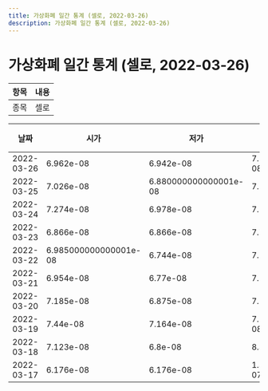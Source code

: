 ```yaml
---
title: 가상화폐 일간 통계 (셀로, 2022-03-26)
description: 가상화폐 일간 통계 (셀로, 2022-03-26)
---
```


가상화폐 일간 통계 (셀로, 2022-03-26)
===

|항목|내용|
|--|--|
|종목|셀로||마켓|BTC-CELO||종류|일 단위 캔들||기간|2022-03-17T09:00:00 - 2022-03-26T09:00:00|

|날짜|시가|저가|고가|종가|비고|
|--|--|--|--|--|--|
|2022-03-26|6.962e-08|6.942e-08|7.224999999999999e-08|7.102e-08|    |
|2022-03-25|7.026e-08|6.880000000000001e-08|7.5e-08|6.923999999999999e-08|    |
|2022-03-24|7.274e-08|6.978e-08|7.287e-08|7.086e-08|    |
|2022-03-23|6.866e-08|6.866e-08|7.7e-08|7.269e-08|    |
|2022-03-22|6.985000000000001e-08|6.744e-08|7.138e-08|6.866e-08|    |
|2022-03-21|6.954e-08|6.77e-08|7.254e-08|6.98e-08|    |
|2022-03-20|7.185e-08|6.875e-08|7.248e-08|6.957999999999999e-08|    |
|2022-03-19|7.44e-08|7.164e-08|7.563000000000001e-08|7.172e-08|    |
|2022-03-18|7.123e-08|6.8e-08|8.352e-08|7.374e-08|    |
|2022-03-17|6.176e-08|6.176e-08|1.3999999999999998e-07|7.122e-08|    |
